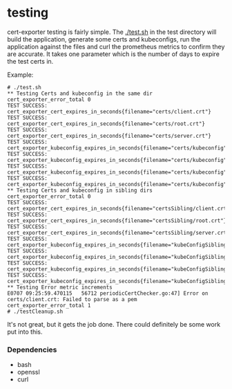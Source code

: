 # testing

cert-exporter testing is fairly simple.  The [./test.sh](../test/test.sh) in the test directory will build the application, generate some certs and kubeconfigs, run the application against the files and curl the prometheus metrics to confirm they are accurate.  It takes one parameter which is the number of days to expire the test certs in.

Example:

```
# ./test.sh
** Testing Certs and kubeconfig in the same dir
cert_exporter_error_total 0
TEST SUCCESS: cert_exporter_cert_expires_in_seconds{filename="certs/client.crt"}
TEST SUCCESS: cert_exporter_cert_expires_in_seconds{filename="certs/root.crt"}
TEST SUCCESS: cert_exporter_cert_expires_in_seconds{filename="certs/server.crt"}
TEST SUCCESS: cert_exporter_kubeconfig_expires_in_seconds{filename="certs/kubeconfig",name="cluster1",type="cluster"}
TEST SUCCESS: cert_exporter_kubeconfig_expires_in_seconds{filename="certs/kubeconfig",name="cluster2",type="cluster"}
TEST SUCCESS: cert_exporter_kubeconfig_expires_in_seconds{filename="certs/kubeconfig",name="user1",type="user"}
TEST SUCCESS: cert_exporter_kubeconfig_expires_in_seconds{filename="certs/kubeconfig",name="user2",type="user"}
** Testing Certs and kubeconfig in sibling dirs
cert_exporter_error_total 0
TEST SUCCESS: cert_exporter_cert_expires_in_seconds{filename="certsSibling/client.crt"}
TEST SUCCESS: cert_exporter_cert_expires_in_seconds{filename="certsSibling/root.crt"}
TEST SUCCESS: cert_exporter_cert_expires_in_seconds{filename="certsSibling/server.crt"}
TEST SUCCESS: cert_exporter_kubeconfig_expires_in_seconds{filename="kubeConfigSibling/kubeconfig",name="cluster1",type="cluster"}
TEST SUCCESS: cert_exporter_kubeconfig_expires_in_seconds{filename="kubeConfigSibling/kubeconfig",name="cluster2",type="cluster"}
TEST SUCCESS: cert_exporter_kubeconfig_expires_in_seconds{filename="kubeConfigSibling/kubeconfig",name="user1",type="user"}
TEST SUCCESS: cert_exporter_kubeconfig_expires_in_seconds{filename="kubeConfigSibling/kubeconfig",name="user2",type="user"}
** Testing Error metric increments
E0707 09:25:59.470115   56712 periodicCertChecker.go:47] Error on certs/client.crt: Failed to parse as a pem
cert_exporter_error_total 1
# ./testCleanup.sh
```

It's not great, but it gets the job done.  There could definitely be some work put into this.

### Dependencies

- bash
- openssl
- curl